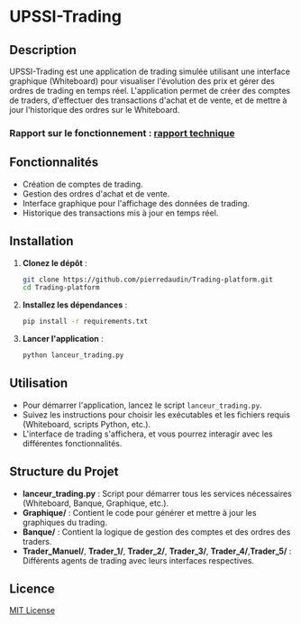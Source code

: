 # UPSSI-Trading

## Description
UPSSI-Trading est une application de trading simulée utilisant une interface graphique (Whiteboard) pour visualiser l'évolution des prix et gérer des ordres de trading en temps réel. L'application permet de créer des comptes de traders, d'effectuer des transactions d'achat et de vente, et de mettre à jour l'historique des ordres sur le Whiteboard.

### Rapport sur le fonctionnement : [rapport technique](./Rapport/rapport_technique.md)

## Fonctionnalités
- Création de comptes de trading.
- Gestion des ordres d'achat et de vente.
- Interface graphique pour l'affichage des données de trading.
- Historique des transactions mis à jour en temps réel.

## Installation
1. **Clonez le dépôt** :
    ```bash
    git clone https://github.com/pierredaudin/Trading-platform.git
    cd Trading-platform
    ```
2. **Installez les dépendances** :
    ```bash
    pip install -r requirements.txt
    ```
3. **Lancer l'application** :
    ```bash
    python lanceur_trading.py
    ```

## Utilisation
- Pour démarrer l'application, lancez le script `lanceur_trading.py`.
- Suivez les instructions pour choisir les exécutables et les fichiers requis (Whiteboard, scripts Python, etc.).
- L'interface de trading s'affichera, et vous pourrez interagir avec les différentes fonctionnalités.

## Structure du Projet
- **lanceur_trading.py** : Script pour démarrer tous les services nécessaires (Whiteboard, Banque, Graphique, etc.).
- **Graphique/** : Contient le code pour générer et mettre à jour les graphiques du trading.
- **Banque/** : Contient la logique de gestion des comptes et des ordres des traders.
- **Trader_Manuel/**, **Trader_1/**, **Trader_2/**, **Trader_3/**, **Trader_4/**,**Trader_5/** : Différents agents de trading avec leurs interfaces respectives.

## Licence
[MIT License](LICENSE)
